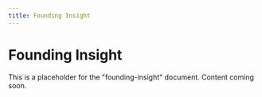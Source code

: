 ```yaml
---
title: Founding Insight
---
```


# Founding Insight

This is a placeholder for the "founding-insight" document. Content coming soon.
